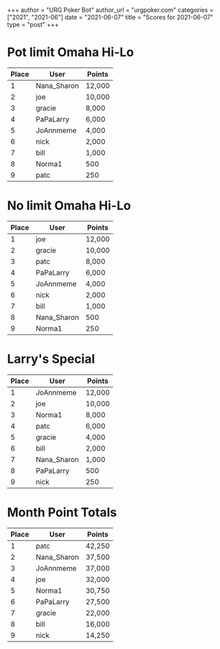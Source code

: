 +++
author = "URG Poker Bot"
author_url = "urgpoker.com"
categories = ["2021", "2021-06"]
date = "2021-06-07"
title = "Scores for 2021-06-07"
type = "post"
+++
# Pot limit Omaha Hi-Lo

| Place | User | Points |
|-------|------|--------|
| 1 | Nana_Sharon | 12,000 |
| 2 | joe | 10,000 |
| 3 | gracie | 8,000 |
| 4 | PaPaLarry | 6,000 |
| 5 | JoAnnmeme | 4,000 |
| 6 | nick | 2,000 |
| 7 | bill | 1,000 |
| 8 | Norma1 | 500 |
| 9 | patc | 250 |

# No limit Omaha Hi-Lo

| Place | User | Points |
|-------|------|--------|
| 1 | joe | 12,000 |
| 2 | gracie | 10,000 |
| 3 | patc | 8,000 |
| 4 | PaPaLarry | 6,000 |
| 5 | JoAnnmeme | 4,000 |
| 6 | nick | 2,000 |
| 7 | bill | 1,000 |
| 8 | Nana_Sharon | 500 |
| 9 | Norma1 | 250 |

# Larry's Special

| Place | User | Points |
|-------|------|--------|
| 1 | JoAnnmeme | 12,000 |
| 2 | joe | 10,000 |
| 3 | Norma1 | 8,000 |
| 4 | patc | 6,000 |
| 5 | gracie | 4,000 |
| 6 | bill | 2,000 |
| 7 | Nana_Sharon | 1,000 |
| 8 | PaPaLarry | 500 |
| 9 | nick | 250 |

# Month Point Totals

| Place | User | Points |
|-------|------|--------|
| 1 | patc | 42,250 |
| 2 | Nana_Sharon | 37,500 |
| 3 | JoAnnmeme | 37,000 |
| 4 | joe | 32,000 |
| 5 | Norma1 | 30,750 |
| 6 | PaPaLarry | 27,500 |
| 7 | gracie | 22,000 |
| 8 | bill | 16,000 |
| 9 | nick | 14,250 |
